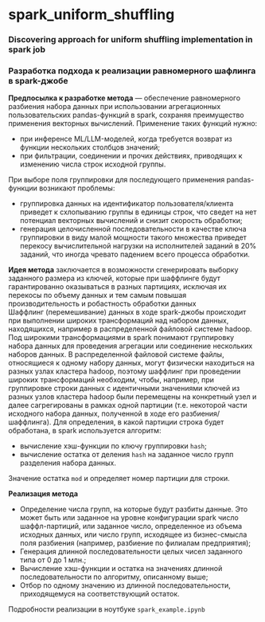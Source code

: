 # spark_uniform_shuffling
### Discovering approach for uniform shuffling implementation in spark job  


### Разработка подхода к реализации равномерного шафлинга в spark-джобе  
**Предпосылка к разработке метода** — обеспечение равномерного разбиения набора данных при использовании агрегационных пользовательских pandas-функций в spark, сохраняя преимущество применения векторных вычислений. Применение таких функций нужно:
 - при инференсе ML/LLM-моделей, когда требуется возврат из функции нескольких столбцов значений;
 - при фильтрации, соединении и прочих действиях, приводящих к изменению числа строк исходной группы.

При выборе поля группировки для последующего применения pandas-функции возникают проблемы:
 - группировка данных на идентификатор пользователя/клиента приведет к схлопыванию группы в единицы строк, что сведет на нет потенциал векторных вычислений и снизит скорость обработки;
 - генерация целочисленной последовательности в качестве ключа группировки в виду малой мощности такого множества приведет перекосу вычислительной нагрузки на исполнителей заданий в 20% заданий, что иногда чревато падением всего процесса обработки.

**Идея метода** заключается в возможности сгенерировать выборку заданного размера из ключей, которые при шаффлинге будут гарантированно оказываться в разных партициях, исключая их перекосы по объему данных и тем самым повышая производительность и робастность обработки данных  
Шаффлинг (перемешивание) данных в ходе spark-джобы происходит при выполнении широких трансформаций над набором данных, находящихся, например в распределенной файловой системе hadoop. Под широкими трансформациями в spark понимают группировку набора данных для проведения агрегации или соединение нескольких наборов данных. В распределенной файловой системе файлы, относящиеся к одному набору данных, могут физически находиться на разных узлах кластера hadoop, поэтому шаффлинг при проведении широких трансформаций необходим, чтобы, например, при группировке строки данных с идентичными значениями ключей из разных узлов кластера hadoop были перемещены на конкретный узел и далее сагрегированы в рамках одной партиции (т.е. некоторой части исходного набора данных, полученной в ходе его разбиения/шаффлинга). Для определения, в какой партиции строка будет обработана, в spark используется алгоритм:
 - вычисление хэш-функции по ключу группировки `hash`;
 - вычисление остатка от деления `hash` на заданное число групп разделения набора данных.

Значение остатка `mod` и определяет номер партиции для строки.

**Реализация метода** 
 - Определение числа групп, на которые будут разбиты данные. Это может быть или заданное на уровне конфигурации spark число шаффл-партиций, или заданное число, определенное из объема исходных данных, или число групп, исходящее из бизнес-смысла поля разбиения (например, разбиение по филиалам предприятия);
 - Генерация длинной последовательности целых чисел заданного типа от 0 до 1 млн.;
 - Вычисление хэш-функции и остатка на значениях длинной последовательности по алгоритму, описанному выше;
 - Отбор по одному значению из длинной последовательности, приходящемуся на соответствующий остаток.

Подробности реализации в ноутбуке `spark_example.ipynb`